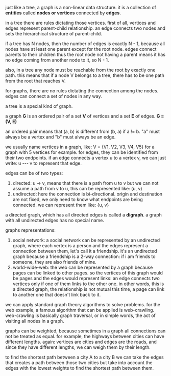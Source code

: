 just like a tree, a graph is a non-linear data structure. it is a collection of **entities** called **nodes or vertices** connected by **edges**.

in a tree there are rules dictating those vertices. first of all, vertices and edges represent parent-child relationship. an edge connects two nodes and sets the hierarchical structure of parent-child.

if a tree has N nodes, then the number of edges is exactly N -  1, because all nodes have at least one parent except for the root node. edges connect parents to their children thus the root node not having a parent means it has no edge coming from another node to it, so N - 1.

also, in a tree any node must be reachable from the root by exactly one path. this means that if a node V belongs to a tree, there has to be one path from the root that reaches V.

for graphs, there are no rules dictating the connection among the nodes.
edges can connect a set of nodes in any way.

a tree is a special kind of graph.

a graph **G** is an ordered pair of a set **V** of vertices and a set **E** of edges.
	**G = (V, E)**

an ordered pair means that (a, b) is different from (b, a) if a != b.
"a" must always be a vertex and "b" must always be an edge.

we usually name vertices in a graph, like: V = {V1, V2, V3, V4, V5} for a graph with 5 vertices for example. for edges, they can be identified from their two endpoints. if an edge connects a vertex u to a vertex v, we can just write: u --- v to represent that edge.

edges can be of two types:
1. directed: u -> v, means that there is a path from u to v but we can not assume a path from v to u, this can be represented like: (u, v)
2. undirected: here the connection is bi-directional. origin and destination are not fixed, we only need to know what endpoints are being connected. we can represent them like:  {u, v}

a directed graph, which has all directed edges is called a **digraph**.
a graph with all undirected edges has no special name.

graphs representations:
1. social network: a social network can be represented by an undirected graph, where each vertex is a person and the edges represent a connection between them, let's call it a friendship. it's an undirected graph because a friendship is a 2-way connection: if i am friends to someone, they are also friends of mine.
2. world-wide-web: the web can be represented by a graph because pages can be linked to other pages. so the vertices of this graph would be pages and the edges would represent links: an edge connects two vertices only if one of them links to the other one. in other words, this is a directed graph, the relationship is not mutual this time, a page can link to another one that doesn't link back to it.

we can apply standard graph theory algorithms to solve problems. for the web example, a famous algorithm that can be applied is web-crawling.
web-crawling is basically graph traversal, or in simple words, the act of visiting all nodes in a graph.

graphs can be weighted, because sometimes in a graph all connections can not be treated as equal. for example, the highways between cities can have different lengths. again: vertices are cities and edges are the roads, and since they have different lengths, we can weigh them by their length.

to find the shortest path between a city A to a city B we can take the edges that creates a path between those two cities but take into account the edges with the lowest weights to find the shortest path between them.
